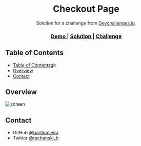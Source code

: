 <!-- Please update value in the {}  -->

<h1 align="center">Checkout Page</h1>

<div align="center">
   Solution for a challenge from  <a href="http://devchallenges.io" target="_blank">Devchallenges.io</a>.
</div>

<div align="center">
  <h3>
    <a href="https://bartlomiejra.github.io/Weekly-WebDev-Challenge/checkout_page/checkout-page-master">
      Demo
    </a>
    <span> | </span>
    <a href="https://{your-url-to-the-solution}">
      Solution
    </a>
    <span> | </span>
    <a href="https://devchallenges.io/challenges/0J1NxxGhOUYVqihwegfO">
      Challenge
    </a>
  </h3>
</div>

<!-- TABLE OF CONTENTS -->

## Table of Contents

- [Table of Contents](#table-of-contents)git 
- [Overview](#overview)
- [Contact](#contact)


<!-- OVERVIEW -->

## Overview

![screen](https://user-images.githubusercontent.com/25589535/99142832-10290280-2659-11eb-8816-40d7ef2081fb.PNG)





## Contact

- GitHub [@bartlomiejra](https://github.com/bartlomiejra)
- Twitter [@rachanski_b](https://twitter.com/rachanski_b)
